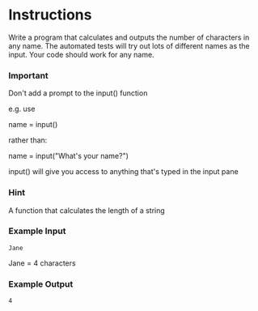 # Instructions

Write a program that calculates and outputs the number of characters in any name. The automated tests will try out lots of different names as the input. Your code should work for any name.

### Important
Don't add a prompt to the input() function

e.g. use

name = input()

rather than:

name = input("What's your name?")

input() will give you access to anything that's typed in the input pane

### Hint
A function that calculates the length of a string

### Example Input
```
Jane
```
Jane = 4 characters

### Example Output
```
4
```
